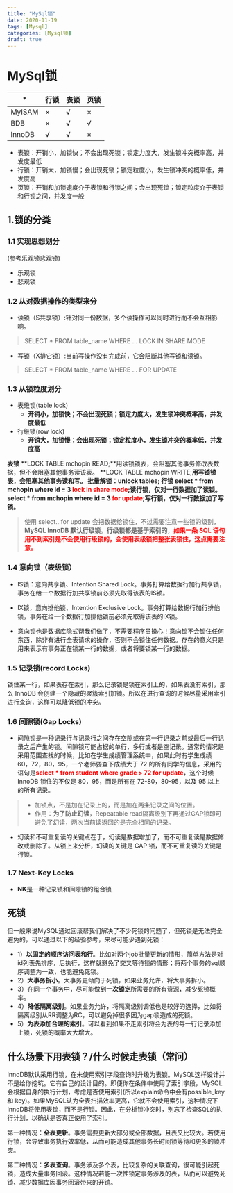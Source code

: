 ```yaml
---
title: "MySql锁"
date: 2020-11-19
tags: [Mysql]
categories: [Mysql锁]
draft: true
---
```

# MySql锁

| * | 行锁 | 表锁 | 页锁 |
|---|---|---|---|
|MyISAM | ×  | √ | ×  |
|BDB    | ×  | √ | √  |
|InnoDB | √  | √ | ×  |
- 表锁：开销小，加锁快；不会出现死锁；锁定力度大，发生锁冲突概率高，并发度最低
- 行锁：开销大，加锁慢；会出现死锁；锁定粒度小，发生锁冲突的概率低，并发度高
- 页锁：开销和加锁速度介于表锁和行锁之间；会出现死锁；锁定粒度介于表锁和行锁之间，并发度一般

## 1.锁的分类
### 1.1 实现思想划分
(参考乐观锁悲观锁)
- 乐观锁
- 悲观锁

### 1.2 从对数据操作的类型来分
- 读锁（S共享锁）:针对同一份数据，多个读操作可以同时进行而不会互相影响。　
>SELECT * FROM table_name WHERE ... LOCK IN SHARE MODE　　　
- 写锁（X排它锁）:当前写操作没有完成前，它会阻断其他写锁和读锁。
>SELECT * FROM table_name WHERE ... FOR UPDATE

### 1.3 从锁粒度划分
- 表级锁(table lock)
	- **开销小，加锁快；不会出现死锁；锁定力度大，发生锁冲突概率高，并发度最低**
- 行级锁(row lock)
	- **开销大，加锁慢；会出现死锁；锁定粒度小，发生锁冲突的概率低，并发度高**



**表锁**
**LOCK TABLE mchopin READ;**用读锁锁表，会阻塞其他事务修改表数据，但不会阻塞其他事务读该表。
**LOCK TABLE mchopin WRITE;**用写锁锁表，会阻塞其他事务读和写。
**批量解锁：unlock tables;**
**行锁**
select \* from mchopin where id = 3 <font color="red">lock in share mode</font>;读行锁，仅对一行数据加了读锁。
select \* from mchopin where id = 3 <font color="red">for update</font>;写行锁，仅对一行数据加了写锁。**

>使用 select…for update 会把数据给锁住，不过需要注意一些锁的级别，**MySQL InnoDB 默认行级锁**。**行级锁都是基于索引的**，**<font color="red">如果一条 SQL 语句用不到索引是不会使用行级锁的，会使用表级锁把整张表锁住，这点需要注意。</font>**


### 1.4 意向锁（表级锁）
- IS锁：意向共享锁、Intention Shared Lock。事务打算给数据行加行共享锁，事务在给一个数据行加共享锁前必须先取得该表的IS锁。

- IX锁，意向排他锁、Intention Exclusive Lock。事务打算给数据行加行排他锁，事务在给一个数据行加排他锁前必须先取得该表的IX锁。

- 意向锁也是数据库隐式帮我们做了，不需要程序员操心！意向锁不会锁住任何东西，除非有进行全表请求的操作，否则不会锁住任何数据。存在的意义只是用来表示有事务正在锁某一行的数据，或者将要锁某一行的数据。

### 1.5 记录锁(record Locks)
锁住某一行，如果表存在索引，那么记录锁是锁在索引上的，如果表没有索引，那么 InnoDB 会创建一个隐藏的聚簇索引加锁。所以在进行查询的时候尽量采用索引进行查询，这样可以降低锁的冲突。

### 1.6 间隙锁(Gap Locks)
- 间隙锁是一种记录行与记录行之间存在空隙或在第一行记录之前或最后一行记录之后产生的锁。间隙锁可能占据的单行，多行或者是空记录。通常的情况是采用范围查找的时候，比如在学生成绩管理系统中，如果此时有学生成绩 60，72，80，95，一个老师要查下成绩大于 72 的所有同学的信息，采用的语句是<font color="red">**select \* from student where grade > 72 for update**</font>，这个时候 InnoDB 锁住的不仅是 80，95，而是所有在 72-80，80-95，以及 95 以上的所有记录。

>- 加锁点，不是加在记录上的，而是加在两条记录之间的位置。
>- 作用：**为了防止幻读**，Repeatable read隔离级别下再通过GAP锁即可避免了幻读，两次当前读返回的是完全相同的记录。

- 幻读和不可重复读的关键点在于，幻读是数据增加了，而不可重复读是数据修改或删除了。从锁上来分析，幻读的关键是 GAP 锁，而不可重复读的关键是行锁。

### 1.7 Next-Key Locks
- **NK**是一种记录锁和间隙锁的组合锁

## 死锁
但一般来说MySQL通过回滚帮我们解决了不少死锁的问题了，但死锁是无法完全避免的，可以通过以下的经验参考，来尽可能少遇到死锁：
- 1）**以固定的顺序访问表和行**。比如对两个job批量更新的情形，简单方法是对id列表先排序，后执行，这样就避免了交叉等待锁的情形；将两个事务的sql顺序调整为一致，也能避免死锁。
- 2）**大事务拆小**。大事务更倾向于死锁，如果业务允许，将大事务拆小。
- 3）在同一个事务中，尽可能做到**一次锁定**所需要的所有资源，减少死锁概率。
- 4）**降低隔离级别**。如果业务允许，将隔离级别调低也是较好的选择，比如将隔离级别从RR调整为RC，可以避免掉很多因为gap锁造成的死锁。
- 5）**为表添加合理的索引**。可以看到如果不走索引将会为表的每一行记录添加上锁，死锁的概率大大增大。

## 什么场景下用表锁？/什么时候走表锁（常问）
InnoDB默认采用行锁，在未使用索引字段查询时升级为表锁。MySQL这样设计并不是给你挖坑。它有自己的设计目的。即便你在条件中使用了索引字段，MySQL会根据自身的执行计划，考虑是否使用索引(所以explain命令中会有possible_key 和 key)。如果MySQL认为全表扫描效率更高，它就不会使用索引，这种情况下InnoDB将使用表锁，而不是行锁。因此，在分析锁冲突时，别忘了检查SQL的执行计划，以确认是否真正使用了索引。

第一种情况：**全表更新**。事务需要更新大部分或全部数据，且表又比较大。若使用行锁，会导致事务执行效率低，从而可能造成其他事务长时间锁等待和更多的锁冲突。

第二种情况：**多表查询**。事务涉及多个表，比较复杂的关联查询，很可能引起死锁，造成大量事务回滚。这种情况若能一次性锁定事务涉及的表，从而可以避免死锁、减少数据库因事务回滚带来的开销。